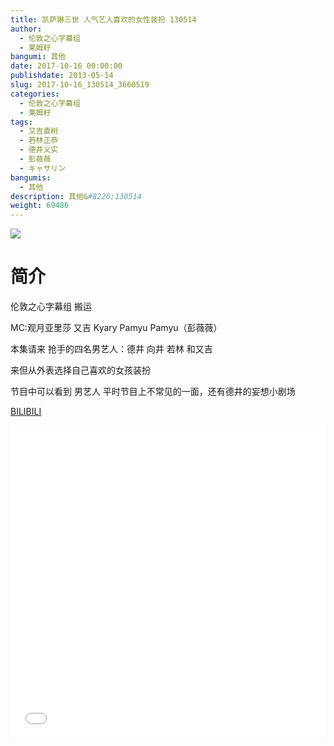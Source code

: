 ```yaml
---
title: 凯萨琳三世 人气艺人喜欢的女性装扮 130514
author: 
  - 伦敦之心字幕组
  - 莱姆籽
bangumi: 其他
date: 2017-10-16 00:00:00
publishdate: 2013-05-14
slug: 2017-10-16_130514_3660519
categories: 
  - 伦敦之心字幕组
  - 莱姆籽
tags: 
  - 又吉直树
  - 若林正恭
  - 德井义实
  - 彭薇薇
  - キャサリン
bangumis: 
  - 其他
description: 其他&#8226;130514
weight: 69486
---
```


![](https://i.imgur.com/hW27hIW.jpg)

# 简介  
伦敦之心字幕组 搬运
MC:观月亚里莎  又吉 Kyary Pamyu Pamyu（彭薇薇）
本集请来 抢手的四名男艺人：德井 向井 若林 和又吉
来但从外表选择自己喜欢的女孩装扮
节目中可以看到 男艺人 平时节目上不常见的一面，还有德井的妄想小剧场

  [BILIBILI](https://www.bilibili.com/video/av3660519/)


  <iframe src="//www.bilibili.com/html/html5player.html?cid=5858220&aid=3660519" width="100%" height="500" frameborder="0" allowfullscreen="allowfullscreen"></iframe>
